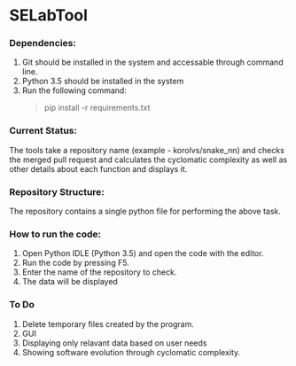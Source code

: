 # SELabTool

### Dependencies:

1. Git should be installed in the system and accessable through command line.
2. Python 3.5 should be installed in the system
3. Run the following command:
    > pip install -r requirements.txt

### Current Status:

The tools take a repository name (example - korolvs/snake_nn) and checks the merged pull request and calculates the cyclomatic complexity as well as other details about each function and displays it.

### Repository Structure:

The repository contains a single python file for performing the above task.

### How to run the code:

1. Open Python IDLE (Python 3.5) and open the code with the editor.
2. Run the code by pressing F5.
3. Enter the name of the repository to check.
4. The data will be displayed

### To Do

1. Delete temporary files created by the program.
2. GUI
3. Displaying only relavant data based on user needs
4. Showing software evolution through cyclomatic complexity.
